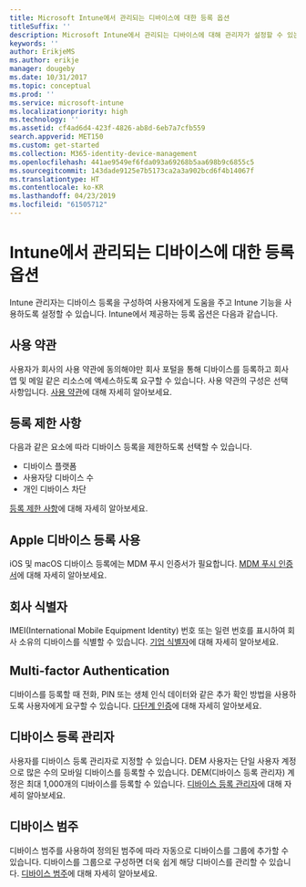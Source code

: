 ```yaml
---
title: Microsoft Intune에서 관리되는 디바이스에 대한 등록 옵션
titleSuffix: ''
description: Microsoft Intune에서 관리되는 디바이스에 대해 관리자가 설정할 수 있는 등록 옵션 목록입니다.
keywords: ''
author: ErikjeMS
ms.author: erikje
manager: dougeby
ms.date: 10/31/2017
ms.topic: conceptual
ms.prod: ''
ms.service: microsoft-intune
ms.localizationpriority: high
ms.technology: ''
ms.assetid: cf4ad6d4-423f-4826-ab8d-6eb7a7cfb559
search.appverid: MET150
ms.custom: get-started
ms.collection: M365-identity-device-management
ms.openlocfilehash: 441ae9549ef6fda093a69268b5aa698b9c6855c5
ms.sourcegitcommit: 143dade9125e7b5173ca2a3a902bcd6f4b14067f
ms.translationtype: HT
ms.contentlocale: ko-KR
ms.lasthandoff: 04/23/2019
ms.locfileid: "61505712"
---
```

# <a name="enrollment-options-for-devices-managed-by-intune"></a>Intune에서 관리되는 디바이스에 대한 등록 옵션

Intune 관리자는 디바이스 등록을 구성하여 사용자에게 도움을 주고 Intune 기능을 사용하도록 설정할 수 있습니다.  Intune에서 제공하는 등록 옵션은 다음과 같습니다.

## <a name="terms-and-conditions"></a>사용 약관

사용자가 회사의 사용 약관에 동의해야만 회사 포털을 통해 디바이스를 등록하고 회사 앱 및 메일 같은 리소스에 액세스하도록 요구할 수 있습니다. 사용 약관의 구성은 선택 사항입니다. [사용 약관](terms-and-conditions-create.md)에 대해 자세히 알아보세요.

## <a name="enrollment-restrictions"></a>등록 제한 사항

다음과 같은 요소에 따라 디바이스 등록을 제한하도록 선택할 수 있습니다.
- 디바이스 플랫폼
- 사용자당 디바이스 수
- 개인 디바이스 차단

[등록 제한 사항](enrollment-restrictions-set.md)에 대해 자세히 알아보세요.

## <a name="enable-apple-device-enrollment"></a>Apple 디바이스 등록 사용

iOS 및 macOS 디바이스 등록에는 MDM 푸시 인증서가 필요합니다. [MDM 푸시 인증서](apple-mdm-push-certificate-get.md)에 대해 자세히 알아보세요.

## <a name="corporate-identifiers"></a>회사 식별자

IMEI(International Mobile Equipment Identity) 번호 또는 일련 번호를 표시하여 회사 소유의 디바이스를 식별할 수 있습니다. [기업 식별자](corporate-identifiers-add.md)에 대해 자세히 알아보세요.
## <a name="multi-factor-authentication"></a>Multi-factor Authentication

디바이스를 등록할 때 전화, PIN 또는 생체 인식 데이터와 같은 추가 확인 방법을 사용하도록 사용자에게 요구할 수 있습니다. [다단계 인증](multi-factor-authentication.md)에 대해 자세히 알아보세요.

## <a name="device-enrollment-manager"></a>디바이스 등록 관리자
사용자를 디바이스 등록 관리자로 지정할 수 있습니다.  DEM 사용자는 단일 사용자 계정으로 많은 수의 모바일 디바이스를 등록할 수 있습니다. DEM(디바이스 등록 관리자) 계정은 최대 1,000개의 디바이스를 등록할 수 있습니다. [디바이스 등록 관리자](device-enrollment-manager-enroll.md)에 대해 자세히 알아보세요.

## <a name="device-categories"></a>디바이스 범주

디바이스 범주를 사용하여 정의된 범주에 따라 자동으로 디바이스를 그룹에 추가할 수 있습니다. 디바이스를 그룹으로 구성하면 더욱 쉽게 해당 디바이스를 관리할 수 있습니다. [디바이스 범주](device-group-mapping.md)에 대해 자세히 알아보세요.
